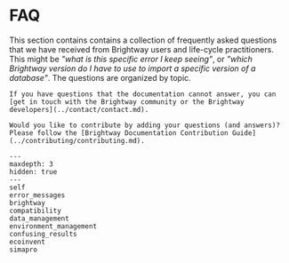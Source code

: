 # FAQ

This section contains contains a collection of frequently asked questions that we have received from Brightway users and life-cycle practitioners. This might be _"what is this specific error I keep seeing"_, or _"which Brightway version do I have to use to import a specific version of a database"_. The questions are organized by topic.

```{seealso}
If you have questions that the documentation cannot answer, you can [get in touch with the Brightway community or the Brightway developers](../contact/contact.md).
```

```{note}
Would you like to contribute by adding your questions (and answers)?
Please follow the [Brightway Documentation Contribution Guide](../contributing/contributing.md).
```

```{toctree}
---
maxdepth: 3
hidden: true
---
self
error_messages
brightway
compatibility
data_management
environment_management
confusing_results
ecoinvent
simapro
```